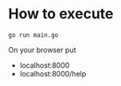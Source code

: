 # How to execute

```shell
go run main.go
```

On your browser put

- localhost:8000
- localhost:8000/help